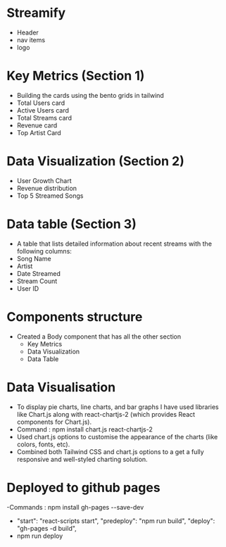# Streamify
- Header 
- nav items
- logo

# Key Metrics (Section 1)
- Building the cards using the bento grids in tailwind
- Total Users card
- Active Users card
- Total Streams card
- Revenue card
- Top Artist Card

# Data Visualization (Section 2)
- User Growth Chart
- Revenue distribution
- Top 5 Streamed Songs

# Data table (Section 3)
- A table that lists detailed information about recent streams with the following columns:
- Song Name
- Artist
- Date Streamed
- Stream Count
- User ID


# Components structure
- Created a Body component that has all the other section
    - Key Metrics
    - Data Visualization
    - Data Table

# Data Visualisation
- To display pie charts, line charts, and bar graphs I have used libraries like Chart.js along with react-chartjs-2 (which provides React components for Chart.js).
- Command : npm install chart.js react-chartjs-2
- Used chart.js options to customise the appearance of the charts (like colors, fonts, etc).
- Combined both Tailwind CSS and chart.js options to a get a fully responsive and well-styled charting solution. 

# Deployed to github pages
-Commands : npm install gh-pages --save-dev 
-   "start": "react-scripts start",
    "predeploy": "npm run build",
    "deploy": "gh-pages -d build",
- npm run deploy